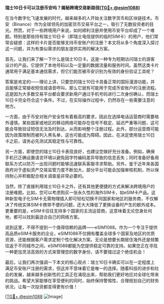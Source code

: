**瑞士10日卡可以注册币安吗？揭秘跨境交易新路径[[TG💪+ @esim1088](https://t.me/s/esim1088)]**

在当今数字化飞速发展的时代，越来越多的人开始关注数字货币和区块链技术。币安（Binance）作为全球领先的加密货币交易平台之一，吸引了无数投资者的目光。然而，对于一些跨境用户来说，如何顺利注册并使用币安平台却成了一个难题。特别是那些持有瑞士10日卡（即瑞士电信提供的临时SIM卡）的用户，他们常常会疑惑：这样的卡片是否能够支持币安账户的注册？本文将从多个角度深入探讨这一问题，并为有类似需求的朋友提供实用的解决方案。

首先，让我们来了解一下什么是瑞士10日卡。这是一种专为短期访问瑞士的游客设计的产品，它提供了本地号码以及一定量的数据流量和服务时间。虽然这类卡片通常用于满足基本通信需求，但它们能否被币安识别为有效的身份验证工具呢？

答案是肯定的——理论上讲，只要您的瑞士10日卡具备正常的国际漫游功能，并且能够正常接收短信或语音呼叫，那么它就有可能用于完成币安账户的注册流程。这是因为大多数交易平台都会要求新用户通过手机号码进行二次身份确认，而瑞士10日卡完全符合这个条件。不过，在实际操作过程中，仍然存在一些需要注意的地方。

一方面，由于币安对账户安全性有着极高的要求，因此在选择电话运营商时需要格外谨慎。某些国家或地区的移动网络可能存在信号不稳定、延迟严重等问题，这可能会导致验证短信无法及时到达，从而影响整个注册过程。此外，部分运营商可能因为政策限制而被列入黑名单，这也可能成为障碍。因此，在决定使用瑞士10日卡之前，请务必先测试其稳定性与可靠性。

另一方面，即使您的瑞士10日卡表现良好，也建议您做好充分准备。例如，确保手机已正确设置语言环境以避免因字符编码差异导致的信息丢失；同时准备好备用联系方式以防万一出现问题时能够迅速联系客服寻求帮助。另外，鉴于近年来各国政府对于虚拟资产交易监管力度不断加大，部分平台可能会加强审核机制，所以保持耐心并积极配合相关调查是非常必要的。

当然，除了直接利用瑞士10日卡之外，还有其他更便捷的方式来解决跨境用户的注册难题。比如，您可以考虑购买一张永久性的海外SIM卡，如eSIM卡产品。这种新型电子化SIM卡无需物理插入即可轻松切换不同国家和地区的服务商，不仅解决了传统实体SIM卡携带不便的问题，还大大降低了更换设备时产生的额外成本。更重要的是，eSIM卡往往支持多个国家的主流运营商，这意味着无论您身处何地，都可以找到最适合自己的网络方案。

说到这里，不得不提到一个值得信赖的品牌——eSIM1088。作为一个专注于提供高品质eSIM卡服务的企业，eSIM1088不仅拥有覆盖全球多个国家及地区的优质资源，还能根据客户需求定制个性化解决方案。无论是想要长期居住海外还是频繁往返于不同城市之间，eSIM1088都能为您提供稳定可靠的支持。如果您正在寻找一种更加灵活高效的方式来管理您的数字身份，请不要错过这个绝佳机会！

最后，让我们再次强调一下本文的核心观点：瑞士10日卡确实可以在一定程度上满足币安账户注册的需求，但这并不意味着它是唯一的选择。随着科技的进步和社会的发展，越来越多创新性的工具正在涌现出来，帮助我们更好地应对全球化带来的挑战。希望大家能够在享受便利的同时，始终保持警惕性，合理规划自己的财务状况，让每一次投资都变得更有价值！

[[TG💪+ @esim1088](https://t.me/s/esim1088) ![Image](https://i.postimg.cc/4NQfJmqS/Snipaste-2025-05-13-00-14-12.png)]